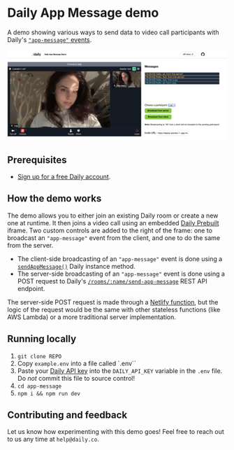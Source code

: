 # Daily App Message demo

A demo showing various ways to send data to video call participants with Daily's [`"app-message"` events](https://docs.daily.co/reference/daily-js/events/participant-events#app-message).

![Demo screenshot description](./screenshot.png)

## Prerequisites

- [Sign up for a free Daily account](https://dashboard.daily.co/signup).

## How the demo works

The demo allows you to either join an existing Daily room or create a new one at runtime. It then joins a video call using an embedded [Daily Prebuilt](https://www.daily.co/products/prebuilt-video-call-app/) iframe. Two custom controls are added to the right of the frame: one to broadcast an `"app-message"` event from the client, and one to do the same from the server.

- The client-side broadcasting of an `"app-message"` event is done using a [`sendAppMessage()`](https://docs.daily.co/reference/daily-js/instance-methods/send-app-message) Daily instance method.
- The server-side broadcasting of an `"app-message"` event is done using a POST request to Daily's [`/rooms/:name/send-app-message`](https://docs.daily.co/reference/rest-api/rooms/send-app-message) REST API endpoint.

The server-side POST request is made through a [Netlify function](https://docs.netlify.com/functions/overview/), but the logic of the request would be the same with other stateless functions (like AWS Lambda) or a more traditional server implementation.

## Running locally

1. `git clone REPO`
1. Copy `example.env` into a file called `.env``
1. Paste your [Daily API key](https://dashboard.daily.co/developers) into the `DAILY_API_KEY` variable in the `.env` file. Do _not_ commit this file to source control!
1. `cd app-message`
1. `npm i && npm run dev`

## Contributing and feedback

Let us know how experimenting with this demo goes! Feel free to reach out to us any time at `help@daily.co`.
